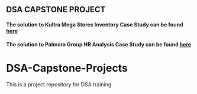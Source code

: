 ## DSA CAPSTONE PROJECT

#### The solution to Kultra Mega Stores Inventory Case Study can be found [here](https://github.com/EbenOyeleye/DSA_Capstone_Project1/blob/main/Kultra%20Mega%20stores%20Inventory.md)  


#### The solution to Palmora Group HR Analysis Case Study can be found [here](https://github.com/EbenOyeleye/DSA_Capstone_Project1/blob/main/Palmora%20Group%20HR%20Analysis.md)
# DSA-Capstone-Projects
This is a project repository for DSA training 
